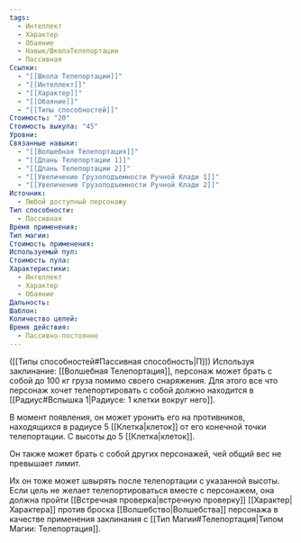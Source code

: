 ```yaml
---
tags:
  - Интеллект
  - Характер
  - Обаяние
  - Навык/ШколаТелепортации
  - Пассивная
Ссылки:
  - "[[Школа Телепортации]]"
  - "[[Интеллект]]"
  - "[[Характер]]"
  - "[[Обаяние]]"
  - "[[Типы способностей]]"
Стоимость: "20"
Стоимость выкупа: "45"
Уровни: 
Связанные навыки:
  - "[[Волшебная Телепортация]]"
  - "[[Длань Телепортации 1]]"
  - "[[Длань Телепортации 2]]"
  - "[[Увеличение Грузоподъемности Ручной Клади 1]]"
  - "[[Увеличение Грузоподъемности Ручной Клади 2]]"
Источник:
  - Любой доступный персонажу
Тип способности:
  - Пассивная
Время применения: 
Тип магии: 
Стоимость применения: 
Используемый пул: 
Стоимость пула: 
Характеристики:
  - Интеллект
  - Характер
  - Обаяние
Дальность: 
Шаблон: 
Количество целей: 
Время действия:
  - Пассивно-постоянно
---
```

([[Типы способностей#Пассивная способность|П]]) Используя заклинание: [[Волшебная Телепортация]], персонаж может брать с собой до 100 кг груза помимо своего снаряжения. Для этого все что персонаж хочет телепортировать с собой должно находится в [[Радиус#Вспышка 1|Радиусе: 1 клетки вокруг него]].

В момент появления, он может уронить его на противников, находящихся в радиусе 5 [[Клетка|клеток]] от его конечной точки телепортации. С высоты до 5 [[Клетка|клеток]]. 

Он также может брать с собой других персонажей, чей общий вес не превышает лимит. 

Их он тоже может швырять после телепортации с указанной высоты. Если цель не желает телепортироваться вместе с персонажем, она должна пройти [[Встречная проверка|встречную проверку]] [[Характер|Характера]] против броска [[Волшебство|Волшебства]] персонажа в качестве применения заклинания с [[Тип Магии#Телепортация|Типом Магии: Телепортация]].
